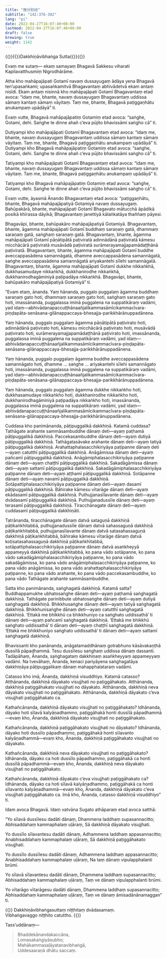 ```yaml
---
title: "施分别经"
subtitle: "142:376-382"
lang: "pi"
date: 2022-04-27T16:07:40+08:00
lastmod: 2022-04-27T16:07:40+08:00
draft: false
brewing: true
weight: 1142
---
```



{{<subtitle>}}{{<suttalink src="mn142">}}Dakkhiṇāvibhaṅga Sutta{{</suttalink>}}{{</subtitle>}}

Evaṃ me sutaṃ— ekaṃ samayaṃ Bhagavā Sakkesu viharati Kapilavatthusmiṃ Nigrodhārāme.

Atha kho mahāpajāpati Gotamī navaṃ dussayugaṃ ādāya yena Bhagavā ten’upasaṅkami; upasaṅkamitvā Bhagavantaṃ abhivādetvā ekam antaṃ nisīdi. Ekam antaṃ nisinnā kho mahāpajāpati Gotamī Bhagavantaṃ etad avoca: “idaṃ me, bhante, navaṃ dussayugaṃ Bhagavantaṃ uddissa sāmaṃ kantaṃ sāmaṃ vāyitaṃ. Taṃ me, bhante, Bhagavā paṭiggaṇhātu anukampaṃ upādāyā” ti.

Evaṃ vutte, Bhagavā mahāpajāpatiṃ Gotamiṃ etad avoca: “saṅghe, Gotami, dehi. Saṅghe te dinne ahañ c’eva pūjito bhavissāmi saṅgho cā” ti.

Dutiyampi kho mahāpajāpati Gotamī Bhagavantaṃ etad avoca: “idaṃ me, bhante, navaṃ dussayugaṃ Bhagavantaṃ uddissa sāmaṃ kantaṃ sāmaṃ vāyitaṃ. Taṃ me, bhante, Bhagavā paṭiggaṇhātu anukampaṃ upādāyā” ti. Dutiyampi kho Bhagavā mahāpajāpatiṃ Gotamiṃ etad avoca: “saṅghe, Gotami, dehi. Saṅghe te dinne ahañ c’eva pūjito bhavissāmi saṅgho cā” ti.

Tatiyampi kho mahāpajāpati Gotamī Bhagavantaṃ etad avoca: “idaṃ me, bhante, navaṃ dussayugaṃ Bhagavantaṃ uddissa sāmaṃ kantaṃ sāmaṃ vāyitaṃ. Taṃ me, bhante, Bhagavā paṭiggaṇhātu anukampaṃ upādāyā” ti.

Tatiyampi kho Bhagavā mahāpajāpatiṃ Gotamiṃ etad avoca: “saṅghe, Gotami, dehi. Saṅghe te dinne ahañ c’eva pūjito bhavissāmi saṅgho cā” ti.

Evaṃ vutte, āyasmā Ānando Bhagavantaṃ etad avoca: “paṭiggaṇhātu, bhante, Bhagavā mahāpajāpatiyā Gotamiyā navaṃ dussayugaṃ. Bahūpakārā, bhante, mahāpajāpati Gotamī Bhagavato mātucchā āpādikā posikā khīrassa dāyikā; Bhagavantaṃ janettiyā kālaṅkatāya thaññaṃ pāyesi.

Bhagavāpi, bhante, bahūpakāro mahāpajāpatiyā Gotamiyā. Bhagavantaṃ, bhante, āgamma mahāpajāpati Gotamī buddhaṃ saraṇaṃ gatā, dhammaṃ saraṇaṃ gatā, saṅghaṃ saraṇaṃ gatā. Bhagavantaṃ, bhante, āgamma mahāpajāpati Gotamī pāṇātipātā paṭiviratā adinnādānā paṭiviratā kāmesu micchācārā paṭiviratā musāvādā paṭiviratā surāmerayamajjapamādaṭṭhānā paṭiviratā. Bhagavantaṃ, bhante, āgamma mahāpajāpati Gotamī buddhe aveccappasādena samannāgatā, dhamme aveccappasādena samannāgatā, saṅghe aveccappasādena samannāgatā ariyakantehi sīlehi samannāgatā. Bhagavantaṃ, bhante, āgamma mahāpajāpati Gotamī dukkhe nikkaṅkhā, dukkhasamudaye nikkaṅkhā, dukkhanirodhe nikkaṅkhā, dukkhanirodhagāminiyā paṭipadāya nikkaṅkhā. Bhagavāpi, bhante, bahūpakāro mahāpajāpatiyā Gotamiyā” ti.

“Evam etaṃ, ānanda. Yaṃ hānanda, puggalo puggalaṃ āgamma buddhaṃ saraṇaṃ gato hoti, dhammaṃ saraṇaṃ gato hoti, saṅghaṃ saraṇaṃ gato hoti, imassānanda, puggalassa iminā puggalena na suppatikāraṃ vadāmi, yad idaṃ—abhivādanapaccuṭṭhānaañjalikammasāmīcikammacīvara-piṇḍapāta-senāsana-gilānappaccaya-bhesajja-parikkhārānuppadānena.

Yaṃ hānanda, puggalo puggalaṃ āgamma pāṇātipātā paṭivirato hoti, adinnādānā paṭivirato hoti, kāmesu micchācārā paṭivirato hoti, musāvādā paṭivirato hoti, surāmerayamajjapamādaṭṭhānā paṭivirato hoti, imassānanda, puggalassa iminā puggalena na suppatikāraṃ vadāmi, yad idaṃ—abhivādanapaccuṭṭhānaañjalikammasāmīcikammacīvara-piṇḍapāta-senāsana-gilānappaccaya-bhesajja-parikkhārānuppadānena.

Yaṃ hānanda, puggalo puggalaṃ āgamma buddhe aveccappasādena samannāgato hoti, dhamme … saṅghe … ariyakantehi sīlehi samannāgato hoti, imassānanda, puggalassa iminā puggalena na suppatikāraṃ vadāmi, yad idaṃ—abhivādanapaccuṭṭhānaañjalikammasāmīcikammacīvara-piṇḍapāta-senāsana-gilānappaccaya-bhesajja-parikkhārānuppadānena.

Yaṃ hānanda, puggalo puggalaṃ āgamma dukkhe nikkaṅkho hoti, dukkhasamudaye nikkaṅkho hoti, dukkhanirodhe nikkaṅkho hoti, dukkhanirodhagāminiyā paṭipadāya nikkaṅkho hoti, imassānanda, puggalassa iminā puggalena na suppatikāraṃ vadāmi, yad idaṃ—abhivādanapaccuṭṭhānaañjalikammasāmīcikammacīvara-piṇḍapāta-senāsana-gilānappaccaya-bhesajja-parikkhārānuppadānena.

Cuddasa kho panimānanda, pāṭipuggalikā dakkhiṇā. Katamā cuddasa? Tathāgate arahante sammāsambuddhe dānaṃ deti—ayaṃ paṭhamā pāṭipuggalikā dakkhiṇā. Paccekasambuddhe dānaṃ deti—ayaṃ dutiyā pāṭipuggalikā dakkhiṇā. Tathāgatasāvake arahante dānaṃ deti—ayaṃ tatiyā pāṭipuggalikā dakkhiṇā. Arahattaphalasacchikiriyāya paṭipanne dānaṃ deti—ayaṃ catutthī pāṭipuggalikā dakkhiṇā. Anāgāmissa dānaṃ deti—ayaṃ pañcamī pāṭipuggalikā dakkhiṇā. Anāgāmiphalasacchikiriyāya paṭipanne dānaṃ deti—ayaṃ chaṭṭhī pāṭipuggalikā dakkhiṇā. Sakadāgāmissa dānaṃ deti—ayaṃ sattamī pāṭipuggalikā dakkhiṇā. Sakadāgāmiphalasacchikiriyāya paṭipanne dānaṃ deti—ayaṃ aṭṭhamī pāṭipuggalikā dakkhiṇā. Sotāpanne dānaṃ deti—ayaṃ navamī pāṭipuggalikā dakkhiṇā. Sotāpattiphalasacchikiriyāya paṭipanne dānaṃ deti—ayaṃ dasamī pāṭipuggalikā dakkhiṇā. Bāhirake kāmesu vītarāge dānaṃ deti—ayaṃ ekādasamī pāṭipuggalikā dakkhiṇā. Puthujjanasīlavante dānaṃ deti—ayaṃ dvādasamī pāṭipuggalikā dakkhiṇā. Puthujjanadussīle dānaṃ deti—ayaṃ terasamī pāṭipuggalikā dakkhiṇā. Tiracchānagate dānaṃ deti—ayaṃ cuddasamī pāṭipuggalikā dakkhiṇāti.

Tatrānanda, tiracchānagate dānaṃ datvā sataguṇā dakkhiṇā pāṭikaṅkhitabbā, puthujjanadussīle dānaṃ datvā sahassaguṇā dakkhiṇā pāṭikaṅkhitabbā, puthujjanasīlavante dānaṃ datvā satasahassaguṇā dakkhiṇā pāṭikaṅkhitabbā, bāhirake kāmesu vītarāge dānaṃ datvā koṭisatasahassaguṇā dakkhiṇā pāṭikaṅkhitabbā, sotāpattiphalasacchikiriyāya paṭipanne dānaṃ datvā asaṅkheyyā appameyyā dakkhiṇā pāṭikaṅkhitabbā, ko pana vādo sotāpanne, ko pana vādo sakadāgāmiphalasacchikiriyāya paṭipanne, ko pana vādo sakadāgāmissa, ko pana vādo anāgāmiphalasacchikiriyāya paṭipanne, ko pana vādo anāgāmissa, ko pana vādo arahattaphalasacchikiriyāya paṭipanne, ko pana vādo arahante, ko pana vādo paccekasambuddhe, ko pana vādo Tathāgate arahante sammāsambuddhe.

Satta kho panimānanda, saṅghagatā dakkhiṇā. Katamā satta? Buddhappamukhe ubhatosaṅghe dānaṃ deti—ayaṃ paṭhamā saṅghagatā dakkhiṇā. Tathāgate parinibbute ubhatosaṅghe dānaṃ deti—ayaṃ dutiyā saṅghagatā dakkhiṇā. Bhikkhusaṅghe dānaṃ deti—ayaṃ tatiyā saṅghagatā dakkhiṇā. Bhikkhunisaṅghe dānaṃ deti—ayaṃ catutthī saṅghagatā dakkhiṇā. ‘Ettakā me bhikkhū ca bhikkhuniyo ca saṅghato uddissathā’ ti dānaṃ deti—ayaṃ pañcamī saṅghagatā dakkhiṇā. ‘Ettakā me bhikkhū saṅghato uddissathā’ ti dānaṃ deti—ayaṃ chaṭṭhī saṅghagatā dakkhiṇā. ‘Ettakā me bhikkhuniyo saṅghato uddissathā’ ti dānaṃ deti—ayaṃ sattamī saṅghagatā dakkhiṇā.

Bhavissanti kho panānanda, anāgatamaddhānaṃ gotrabhuno kāsāvakaṇṭhā dussīlā pāpadhammā. Tesu dussīlesu saṅghaṃ uddissa dānaṃ dassanti. Tadāpāhaṃ, Ānanda, saṅghagataṃ dakkhiṇaṃ asaṅkheyyaṃ appameyyaṃ vadāmi. Na tvevāhaṃ, Ānanda, kenaci pariyāyena saṅghagatāya dakkhiṇāya pāṭipuggalikaṃ dānaṃ mahapphalataraṃ vadāmi.

Catasso kho imā, Ānanda, dakkhiṇā visuddhiyo. Katamā catasso? Atthānanda, dakkhiṇā dāyakato visujjhati no paṭiggāhakato. Atthānanda, dakkhiṇā paṭiggāhakato visujjhati no dāyakato. Atthānanda, dakkhiṇā neva dāyakato visujjhati no paṭiggāhakato. Atthānanda, dakkhiṇā dāyakato c’eva visujjhati paṭiggāhakato ca.

Kathañcānanda, dakkhiṇā dāyakato visujjhati no paṭiggāhakato? Idhānanda, dāyako hoti sīlavā kalyāṇadhammo, paṭiggāhakā honti dussīlā pāpadhammā—evaṃ kho, Ānanda, dakkhiṇā dāyakato visujjhati no paṭiggāhakato.

Kathañcānanda, dakkhiṇā paṭiggāhakato visujjhati no dāyakato? Idhānanda, dāyako hoti dussīlo pāpadhammo, paṭiggāhakā honti sīlavanto kalyāṇadhammā—evaṃ kho, Ānanda, dakkhiṇā paṭiggāhakato visujjhati no dāyakato.

Kathañcānanda, dakkhiṇā neva dāyakato visujjhati no paṭiggāhakato? Idhānanda, dāyako ca hoti dussīlo pāpadhammo, paṭiggāhakā ca honti dussīlā pāpadhammā—evaṃ kho, Ānanda, dakkhiṇā neva dāyakato visujjhati no paṭiggāhakato.

Kathañcānanda, dakkhiṇā dāyakato c’eva visujjhati paṭiggāhakato ca? Idhānanda, dāyako ca hoti sīlavā kalyāṇadhammo, paṭiggāhakā ca honti sīlavanto kalyāṇadhammā—evaṃ kho, Ānanda, dakkhiṇā dāyakato c’eva visujjhati paṭiggāhakato ca. Imā kho, Ānanda, catasso dakkhiṇā visuddhiyo” ti.

Idam avoca Bhagavā. Idaṃ vatvāna Sugato athāparaṃ etad avoca satthā:

“Yo sīlavā dussīlesu dadāti dānaṃ,
Dhammena laddhaṃ supasannacitto;
Abhisaddahaṃ kammaphalaṃ uḷāraṃ,
Sā dakkhiṇā dāyakato visujjhati.

Yo dussīlo sīlavantesu dadāti dānaṃ,
Adhammena laddhaṃ appasannacitto;
Anabhisaddahaṃ kammaphalaṃ uḷāraṃ,
Sā dakkhiṇā paṭiggāhakato visujjhati.

Yo dussīlo dussīlesu dadāti dānaṃ,
Adhammena laddhaṃ appasannacitto;
Anabhisaddahaṃ kammaphalaṃ uḷāraṃ,
Na taṃ dānaṃ vipulapphalanti brūmi.

Yo sīlavā sīlavantesu dadāti dānaṃ,
Dhammena laddhaṃ supasannacitto;
Abhisaddahaṃ kammaphalaṃ uḷāraṃ,
Taṃ ve dānaṃ vipulapphalanti brūmi.

Yo vītarāgo vītarāgesu dadāti dānaṃ,
Dhammena laddhaṃ supasannacitto;
Abhisaddahaṃ kammaphalaṃ uḷāraṃ,
Taṃ ve dānaṃ āmisadānānamaggan” ti.


{{<eof>}}
    Dakkhiṇāvibhaṅgasuttaṃ niṭṭhitaṃ dvādasamaṃ.<br>
    Vibhaṅgavaggo niṭṭhito catuttho.
{{</eof>}}


Tass’uddānaṃ—

> Bhaddekānandakaccāna,  
> Lomasakaṅgiyāsubho;  
> Mahākammasaḷāyatanavibhaṅgā,  
> Uddesaaraṇā dhātu saccaṃ.